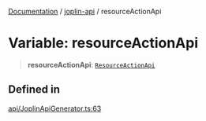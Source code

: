 [Documentation](../../packages.md) / [joplin-api](../index.md) / resourceActionApi

# Variable: resourceActionApi

> **resourceActionApi**: [`ResourceActionApi`](../classes/ResourceActionApi.md)

## Defined in

[api/JoplinApiGenerator.ts:63](https://github.com/rxliuli/joplin-utils/blob/485409801cf7c952cfefe9e29020115fe6abec36/packages/joplin-api/src/api/JoplinApiGenerator.ts#L63)
